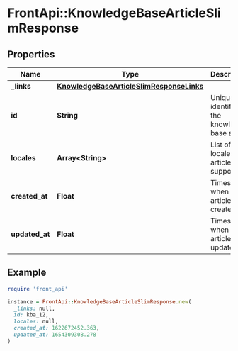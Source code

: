 # FrontApi::KnowledgeBaseArticleSlimResponse

## Properties

| Name | Type | Description | Notes |
| ---- | ---- | ----------- | ----- |
| **_links** | [**KnowledgeBaseArticleSlimResponseLinks**](KnowledgeBaseArticleSlimResponseLinks.md) |  | [optional] |
| **id** | **String** | Unique identifier of the knowledge base article | [optional] |
| **locales** | **Array&lt;String&gt;** | List of the locales the article supports | [optional] |
| **created_at** | **Float** | Timestamp when the article was created | [optional] |
| **updated_at** | **Float** | Timestamp when the article was updated | [optional] |

## Example

```ruby
require 'front_api'

instance = FrontApi::KnowledgeBaseArticleSlimResponse.new(
  _links: null,
  id: kba_12,
  locales: null,
  created_at: 1622672452.363,
  updated_at: 1654309308.278
)
```

